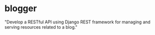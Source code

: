 # blogger
"Develop a RESTful API using Django REST framework for managing and serving resources related to a blog."
